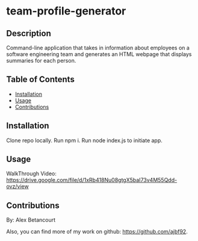# team-profile-generator

## Description 

Command-line application that takes in information about employees on a software engineering team and generates an HTML webpage that displays summaries for each person.

## Table of Contents

* [Installation](#installation)
* [Usage](#usage)
* [Contributions](#contributions)

## Installation

Clone repo locally. Run npm i. Run node index.js to initiate app.

## Usage 

WalkThrough Video:
https://drive.google.com/file/d/1xRb418Nu08gtgX5baI73v4M55Qdd-ovz/view


## Contributions

By: Alex Betancourt 
 
Also, you can find more of my work on github: https://github.com/ajbf92.
